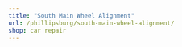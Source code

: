 ```yaml
---
title: "South Main Wheel Alignment"
url: /phillipsburg/south-main-wheel-alignment/
shop: car repair
---
```

